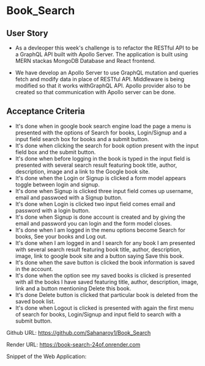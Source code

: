 # Book_Search

## User Story
* As a devleoper this week's challenge is to refactor the RESTful API to be a GraphQL API built with Apollo Server. The application is built using MERN stackas MongoDB Database and React frontend. 

* We have develop an Apollo Server to use GraphQL mutation and queries fetch and modify data in place of RESTful API. Middleware is being modified so that it works withGraphQL API. Apollo provider also to be created so that communication with Apollo server can be done.

## Acceptance Criteria
* It's done when in google book search engine load the page a menu is presented with the options of Search for books, Login/Signup and a input field search box for books and a submit button.
* It's done when clicking the search for book option present with the input field box and the submit button.
* It's done when before logging in the book is typed in the input field is presented with several search result featuring book title, author, description, image and a link to the Google book site.
* It's done when the Login or Signup is clicked a form model appears toggle between login and signup.
* It's done when Signup is clicked three input field comes up username, email and passwoed with a Signup button.
* It's done when Login is clicked two input field comes email and password with a login button.
* It's done when Signup is done account is created and by giving the email and password you can login and the form model closes.
* It's done when I am logged in the menu options become Search for books, See your books and Log out.
* It's done when I am logged in and I search for any book I am presented with several search result featuring book title, author, description, image, link to google book site and a button saying Save this book.
* It's done when the save button is clicked the book information is saved in the account.
* It's done when the option see my saved books is clicked is presented with all the books I have saved featuring title, author, description, image, link and a button mentioning Delete this book.
* It's done Delete button is clicked that particular book is deleted from the saved book list.
* It's done when Logout is clicked is presented with again the first menu of search for books, Login/Signup and input field to search with a submit button.

Github URL:
https://github.com/Sahanaroy1/Book_Search

Render URL:
https://book-search-24of.onrender.com

Snippet of the Web Application: